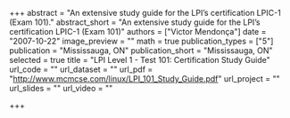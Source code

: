 +++
abstract = "An extensive study guide for the LPI’s certification LPIC-1 (Exam 101)."
abstract_short = "An extensive study guide for the LPI’s certification LPIC-1 (Exam 101)"
authors = ["Victor Mendonça"]
date = "2007-10-22"
image_preview = ""
math = true
publication_types = ["5"]
publication = "Mississauga, ON"
publication_short = "Mississauga, ON"
selected = true
title = "LPI Level 1 - Test 101: Certification Study Guide"
url_code = ""
url_dataset = ""
url_pdf = "http://www.mcmcse.com/linux/LPI_101_Study_Guide.pdf"
url_project = ""
url_slides = ""
url_video = ""

+++
